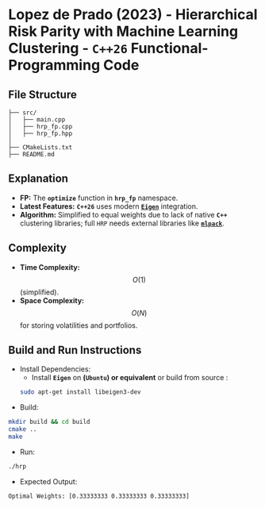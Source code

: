 # Lopez de Prado (2023) - Hierarchical Risk Parity with Machine Learning Clustering - __`C++26` Functional-Programming Code__

## File Structure
```
├── src/
│   ├── main.cpp
│   ├── hrp_fp.cpp
│   ├── hrp_fp.hpp
│
├── CMakeLists.txt
├── README.md
```

## Explanation
- __FP:__ The __`optimize`__ function in __`hrp_fp`__ namespace.
- __Latest Features:__ __`C++26`__ uses modern [__`Eigen`__](https://github.com/PX4/eigen) integration.
- __Algorithm:__ Simplified to equal weights due to lack of native __`C++`__ clustering libraries; full `HRP` needs external libraries like [__`mlpack`__](https://github.com/mlpack/mlpack).

## Complexity
- __Time Complexity:__ $$O(1)$$ (simplified).
- __Space Complexity:__ $$O(N)$$ for storing volatilities and portfolios.

## Build and Run Instructions
- Install Dependencies:
  - Install __`Eigen`__ on __(`Ubuntu`) or equivalent__  or build from source :
  ```bash
  sudo apt-get install libeigen3-dev
  ```
- Build:
```bash
mkdir build && cd build
cmake ..
make
```
- Run:
```bash
./hrp
```
- Expected Output:
```
Optimal Weights: [0.33333333 0.33333333 0.33333333]
```
